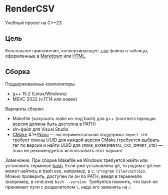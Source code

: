 ﻿# RenderCSV

Учебный проект на C++23.

## Цель

Консольное приложение, конвертирующее [.csv](https://ru.wikipedia.org/wiki/CSV)-файлы
в таблицы, оформленные в [Markdown](https://www.codecademy.com/resources/docs/markdown/tables) или [HTML](https://www.w3schools.com/html/html_tables.asp).

## Сборка

Поддерживаемые компиляторы:

- g++ 15.2 (Linux/Windows)
- MSVC 2022 (v.17.14 или новее)

Варианты сборки:

- Makefile (запускать make из-под bash) для g++ (соответствующая версия должна быть доступна в PATH)
- sln-файл для Visual Studio
- [CMake](https://cmake.org/) 4.1+/[Ninja](https://ninja-build.org/) — 
экспериментальная поддержка `import std` требует смены UUID для каждой [версии CMake](https://github.com/Kitware/CMake/blob/v4.1.2/Help/dev/experimental.rst) (требуется выбрать тег по версии и найти UUID для `CMAKE_EXPERIMENTAL_CXX_IMPORT_STD`) —
пока не рекомендуется использовать этот вариант

*Замечание.* При сборке Makefile на Windows требуется найти или установить терминал [bash](https://ru.wikipedia.org/wiki/Bash).
Если уже установлена git, то рядом с git.exe может найтись и bash.exe, например, в `C:\Program Files\Git\bin`.
Можно проверить, доступен ли он по PATH, введя в терминале (например, в cmd.exe) `bash --version`.
Требуется помнить, что bash не принимает пути с разделителем `\`, надо его заменять на `/`.


